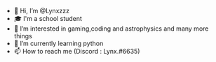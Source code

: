 - 👋 Hi, I’m @Lynxzzz
- 🎓 I'm a school student 
- 👀 I’m interested in gaming,coding and astrophysics and many more things
- 🌱 I’m currently learning python
- 📫 How to reach me (Discord : Lynx.#6635)

<!---
Lynxzzz/Lynxzzz is a ✨ special ✨ repository because its `README.md` (this file) appears on your GitHub profile.
You can click the Preview link to take a look at your changes.
--->
